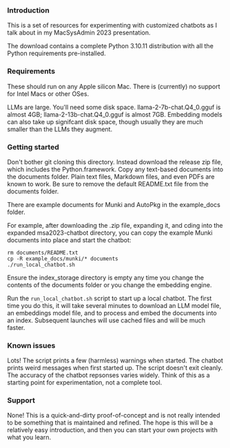 ### Introduction
This is a set of resources for experimenting with customized chatbots as I talk about in my MacSysAdmin 2023 presentation.

The download contains a complete Python 3.10.11 distribution with all the Python requirements pre-installed.

### Requirements
These should run on any Apple silicon Mac. There is (currently) no support for Intel Macs or other OSes.

LLMs are large. You'll need some disk space.
llama-2-7b-chat.Q4_0.gguf is almost 4GB; llama-2-13b-chat.Q4_0.gguf is almost 7GB.
Embedding models can also take up signifcant disk space, though usually they are much smaller than the LLMs they augment.

### Getting started
Don't bother git cloning this directory. Instead download the release zip file, which includes the Python.framework.
Copy any text-based documents into the documents folder. Plain text files, Markdown files, and even PDFs are known to work. Be sure to remove the default README.txt file from the documents folder.

There are example documents for Munki and AutoPkg in the example_docs folder.

For example, after downloading the .zip file, expanding it, and cding into the expanded msa2023-chatbot directory, you can copy the example Munki documents into place and start the chatbot:

```
rm documents/README.txt
cp -R example_docs/munki/* documents
./run_local_chatbot.sh
```

Ensure the index_storage directory is empty any time you change the contents of the documents folder or you change the embedding engine.

Run the `run_local_chatbot.sh` script to start up a local chatbot. The first time you do this, it will take several minutes to download an LLM model file, an embeddings model file, and to process and embed the documents into an index. Subsequent launches will use cached files and will be much faster.

### Known issues
Lots!
The script prints a few (harmless) warnings when started.
The chatbot prints weird messages when first started up.
The script doesn't exit cleanly.
The accuracy of the chatbot repsonses varies widely.
Think of this as a starting point for experimentation, not a complete tool.

### Support
None! This is a quick-and-dirty proof-of-concept and is not really intended to be something that is maintained and refined. The hope is this will be a relatively easy introduction, and then you can start your own projects with what you learn.
